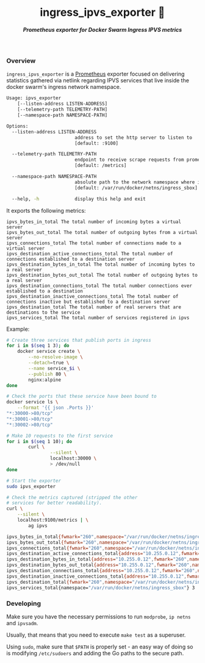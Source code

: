<h1 align="center">ingress_ipvs_exporter 📡  </h1>

<h5 align="center">Prometheus exporter for Docker Swarm Ingress IPVS metrics</h5>

<br/>

### Overview

`ingress_ipvs_exporter` is a [Prometheus](https://prometheus.io/) exporter focused on delivering statistics gathered via netlink regarding IPVS services that live inside the docker swarm's ingress network namespace.

```sh
Usage: ipvs_exporter 
	[--listen-address LISTEN-ADDRESS] 
	[--telemetry-path TELEMETRY-PATH] 
	[--namespace-path NAMESPACE-PATH]

Options:
  --listen-address LISTEN-ADDRESS
                         address to set the http server to listen to 
                         [default: :9100]

  --telemetry-path TELEMETRY-PATH
                         endpoint to receive scrape requests from prometheus 
                         [default: /metrics]

  --namespace-path NAMESPACE-PATH
                         absolute path to the network namespace where ipv is configured
                         [default: /var/run/docker/netns/ingress_sbox]

  --help, -h             display this help and exit
```

It exports the following metrics:


```
ipvs_bytes_in_total The total number of incoming bytes a virtual server
ipvs_bytes_out_total The total number of outgoing bytes from a virtual server
ipvs_connections_total The total number of connections made to a virtual server
ipvs_destination_active_connections_total The total number of connections established to a destination server
ipvs_destination_bytes_in_total The total number of incoming bytes to a real server
ipvs_destination_bytes_out_total The total number of outgoing bytes to a real server
ipvs_destination_connections_total The total number connections ever established to a destination
ipvs_destination_inactive_connections_total The total number of connections inactive but established to a destination server
ipvs_destination_total The total number of real servers that are destinations to the service
ipvs_services_total The total number of services registered in ipvs
```

Example:

```sh
# Create three services that publish ports in ingress
for i in $(seq 1 3); do 
	docker service create \
		--no-resolve-image \
		--detach=true \
		--name service_$i \
		--publish 80 \
		nginx:alpine
done

# Check the ports that these service have been bound to
docker service ls \
	--format '{{ json .Ports }}'
"*:30000->80/tcp"
"*:30001->80/tcp"
"*:30002->80/tcp"

# Make 10 requests to the first service
for i in $(seq 1 10); do
        curl \
                --silent \
                localhost:30000 \
                > /dev/null
done

# Start the exporter
sudo ipvs_exporter

# Check the metrics captured (stripped the other 
# services for better readability).
curl \
	--silent \
	localhost:9100/metrics | \
		ag ipvs

ipvs_bytes_in_total{fwmark="260",namespace="/var/run/docker/netns/ingress_sbox",port="30000"} 4510
ipvs_bytes_out_total{fwmark="260",namespace="/var/run/docker/netns/ingress_sbox",port="30000"} 11190
ipvs_connections_total{fwmark="260",namespace="/var/run/docker/netns/ingress_sbox",port="30000"} 10
ipvs_destination_active_connections_total{address="10.255.0.12",fwmark="260",namespace="/var/run/docker/netns/ingress_sbox",port="30000"} 0
ipvs_destination_bytes_in_total{address="10.255.0.12",fwmark="260",namespace="/var/run/docker/netns/ingress_sbox",port="30000"} 4510
ipvs_destination_bytes_out_total{address="10.255.0.12",fwmark="260",namespace="/var/run/docker/netns/ingress_sbox",port="30000"} 11190
ipvs_destination_connections_total{address="10.255.0.12",fwmark="260",namespace="/var/run/docker/netns/ingress_sbox",port="30000"} 10
ipvs_destination_inactive_connections_total{address="10.255.0.12",fwmark="260",namespace="/var/run/docker/netns/ingress_sbox",port="30000"} 10
ipvs_destination_total{fwmark="260",namespace="/var/run/docker/netns/ingress_sbox",port="30000"} 1
ipvs_services_total{namespace="/var/run/docker/netns/ingress_sbox"} 3
```


### Developing

Make sure you have the necessary permissions to run `modprobe`, `ip netns` and `ipvsadm`. 

Usually, that means that you need to execute `make test` as a superuser. 

Using `sudo`, make sure that `$PATH` is properly set - an easy way of doing so is modifying `/etc/sudoers` and adding the Go paths to the secure path.

